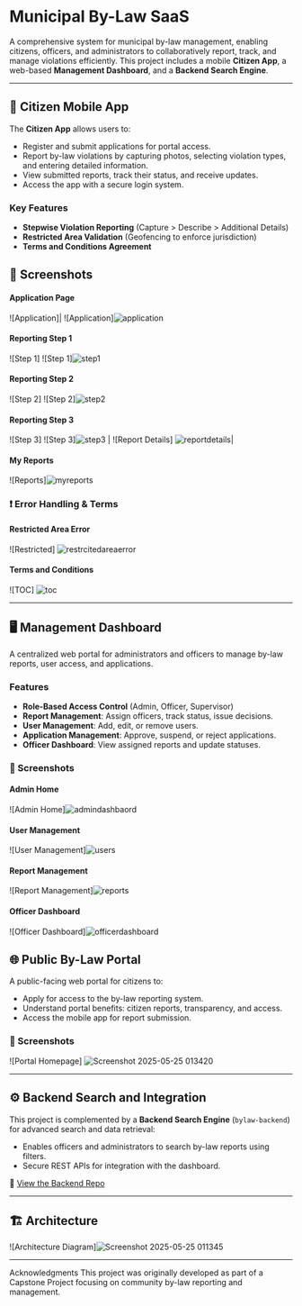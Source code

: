 # Municipal By-Law SaaS

A comprehensive system for municipal by-law management, enabling citizens, officers, and administrators to collaboratively report, track, and manage violations efficiently. This project includes a mobile **Citizen App**, a web-based **Management Dashboard**, and a **Backend Search Engine**.

---

## 📲 Citizen Mobile App

The **Citizen App** allows users to:
- Register and submit applications for portal access.
- Report by-law violations by capturing photos, selecting violation types, and entering detailed information.
- View submitted reports, track their status, and receive updates.
- Access the app with a secure login system.

### Key Features
- **Stepwise Violation Reporting** (Capture > Describe > Additional Details)
- **Restricted Area Validation** (Geofencing to enforce jurisdiction)
- **Terms and Conditions Agreement**
## 📸 Screenshots

#### Application Page
![Application]| ![Application]![application](https://github.com/user-attachments/assets/fdad79e2-cf1c-4e1b-90b4-a1ed76d5e001)

 #### Reporting Step 1
![Step 1] ![Step 1]![step1](https://github.com/user-attachments/assets/af4957d6-b0b0-4200-93b0-aca1a161692d)

#### Reporting Step 2
![Step 2] ![Step 2]![step2](https://github.com/user-attachments/assets/4bfacefe-885c-4c58-ae6f-f3be2e68b793)

#### Reporting Step 3
![Step 3] ![Step 3]![step3](https://github.com/user-attachments/assets/133dd044-30dc-4e7c-b3ab-3d29f9f53633)
 | ![Report Details] ![reportdetails](https://github.com/user-attachments/assets/acca0132-39f8-4b2e-a152-bffe4b260abf)|

 #### My Reports
![Reports]![myreports](https://github.com/user-attachments/assets/5131c111-e922-4246-a714-e715988765ba) 

### ❗ Error Handling & Terms
#### Restricted Area Error
![Restricted] ![restrcitedareaerror](https://github.com/user-attachments/assets/6d214b61-a3ea-4ce1-9dad-83b8586c48d4)

#### Terms and Conditions
![TOC] ![toc](https://github.com/user-attachments/assets/21bd29d3-647a-4447-8ca5-c1de0c1c49e7)

---
## 🖥️ Management Dashboard

A centralized web portal for administrators and officers to manage by-law reports, user access, and applications.

### Features
- **Role-Based Access Control** (Admin, Officer, Supervisor)
- **Report Management**: Assign officers, track status, issue decisions.
- **User Management**: Add, edit, or remove users.
- **Application Management**: Approve, suspend, or reject applications.
- **Officer Dashboard**: View assigned reports and update statuses.

### 📸 Screenshots
#### Admin Home
![Admin Home]![admindashbaord](https://github.com/user-attachments/assets/376a7dfb-a850-48db-aadd-f7a79e725f4b)

#### User Management
![User Management]![users](https://github.com/user-attachments/assets/db4a01a3-2515-49e7-ae98-31fc50b933a7)

#### Report Management
![Report Management]![reports](https://github.com/user-attachments/assets/7030b7c8-af6b-464c-80ef-cd6495a98573)

#### Officer Dashboard
![Officer Dashboard]![officerdashboard](https://github.com/user-attachments/assets/b7a5626a-342e-416e-bd41-6391905179b7)

## 🌐 Public By-Law Portal

A public-facing web portal for citizens to:
- Apply for access to the by-law reporting system.
- Understand portal benefits: citizen reports, transparency, and access.
- Access the mobile app for report submission.

### 📸 Screenshots
![Portal Homepage] ![Screenshot 2025-05-25 013420](https://github.com/user-attachments/assets/7af6a812-cb6a-499d-80cc-24417d415767)

---

## ⚙️ Backend Search and Integration

This project is complemented by a **Backend Search Engine** (`bylaw-backend`) for advanced search and data retrieval:
- Enables officers and administrators to search by-law reports using filters.
- Secure REST APIs for integration with the dashboard.

🔗 [View the Backend Repo](https://github.com/ttazrian/bylaw-backend)

---

## 🏗️ Architecture

![Architecture Diagram]![Screenshot 2025-05-25 011345](https://github.com/user-attachments/assets/f1a2618b-0b32-4710-bffc-2aaf674d86f4)

---

Acknowledgments
This project was originally developed as part of a Capstone Project focusing on community by-law reporting and management.

